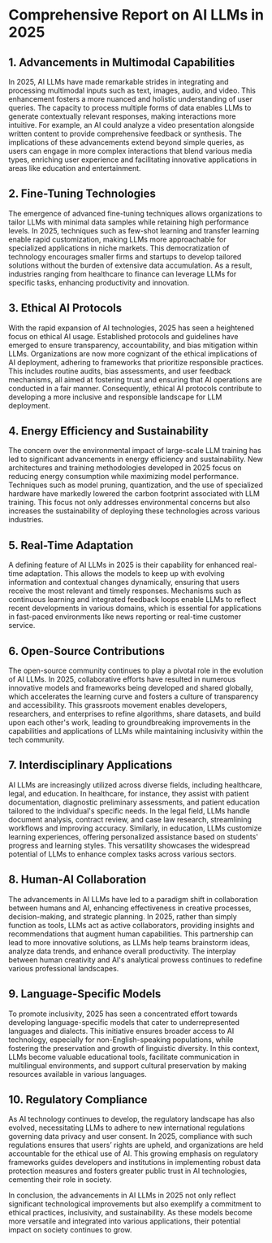 # Comprehensive Report on AI LLMs in 2025 

## 1. Advancements in Multimodal Capabilities
In 2025, AI LLMs have made remarkable strides in integrating and processing multimodal inputs such as text, images, audio, and video. This enhancement fosters a more nuanced and holistic understanding of user queries. The capacity to process multiple forms of data enables LLMs to generate contextually relevant responses, making interactions more intuitive. For example, an AI could analyze a video presentation alongside written content to provide comprehensive feedback or synthesis. The implications of these advancements extend beyond simple queries, as users can engage in more complex interactions that blend various media types, enriching user experience and facilitating innovative applications in areas like education and entertainment.

## 2. Fine-Tuning Technologies
The emergence of advanced fine-tuning techniques allows organizations to tailor LLMs with minimal data samples while retaining high performance levels. In 2025, techniques such as few-shot learning and transfer learning enable rapid customization, making LLMs more approachable for specialized applications in niche markets. This democratization of technology encourages smaller firms and startups to develop tailored solutions without the burden of extensive data accumulation. As a result, industries ranging from healthcare to finance can leverage LLMs for specific tasks, enhancing productivity and innovation.

## 3. Ethical AI Protocols
With the rapid expansion of AI technologies, 2025 has seen a heightened focus on ethical AI usage. Established protocols and guidelines have emerged to ensure transparency, accountability, and bias mitigation within LLMs. Organizations are now more cognizant of the ethical implications of AI deployment, adhering to frameworks that prioritize responsible practices. This includes routine audits, bias assessments, and user feedback mechanisms, all aimed at fostering trust and ensuring that AI operations are conducted in a fair manner. Consequently, ethical AI protocols contribute to developing a more inclusive and responsible landscape for LLM deployment.

## 4. Energy Efficiency and Sustainability
The concern over the environmental impact of large-scale LLM training has led to significant advancements in energy efficiency and sustainability. New architectures and training methodologies developed in 2025 focus on reducing energy consumption while maximizing model performance. Techniques such as model pruning, quantization, and the use of specialized hardware have markedly lowered the carbon footprint associated with LLM training. This focus not only addresses environmental concerns but also increases the sustainability of deploying these technologies across various industries.

## 5. Real-Time Adaptation
A defining feature of AI LLMs in 2025 is their capability for enhanced real-time adaptation. This allows the models to keep up with evolving information and contextual changes dynamically, ensuring that users receive the most relevant and timely responses. Mechanisms such as continuous learning and integrated feedback loops enable LLMs to reflect recent developments in various domains, which is essential for applications in fast-paced environments like news reporting or real-time customer service.

## 6. Open-Source Contributions
The open-source community continues to play a pivotal role in the evolution of AI LLMs. In 2025, collaborative efforts have resulted in numerous innovative models and frameworks being developed and shared globally, which accelerates the learning curve and fosters a culture of transparency and accessibility. This grassroots movement enables developers, researchers, and enterprises to refine algorithms, share datasets, and build upon each other's work, leading to groundbreaking improvements in the capabilities and applications of LLMs while maintaining inclusivity within the tech community.

## 7. Interdisciplinary Applications
AI LLMs are increasingly utilized across diverse fields, including healthcare, legal, and education. In healthcare, for instance, they assist with patient documentation, diagnostic preliminary assessments, and patient education tailored to the individual's specific needs. In the legal field, LLMs handle document analysis, contract review, and case law research, streamlining workflows and improving accuracy. Similarly, in education, LLMs customize learning experiences, offering personalized assistance based on students' progress and learning styles. This versatility showcases the widespread potential of LLMs to enhance complex tasks across various sectors.

## 8. Human-AI Collaboration
The advancements in AI LLMs have led to a paradigm shift in collaboration between humans and AI, enhancing effectiveness in creative processes, decision-making, and strategic planning. In 2025, rather than simply function as tools, LLMs act as active collaborators, providing insights and recommendations that augment human capabilities. This partnership can lead to more innovative solutions, as LLMs help teams brainstorm ideas, analyze data trends, and enhance overall productivity. The interplay between human creativity and AI's analytical prowess continues to redefine various professional landscapes.

## 9. Language-Specific Models
To promote inclusivity, 2025 has seen a concentrated effort towards developing language-specific models that cater to underrepresented languages and dialects. This initiative ensures broader access to AI technology, especially for non-English-speaking populations, while fostering the preservation and growth of linguistic diversity. In this context, LLMs become valuable educational tools, facilitate communication in multilingual environments, and support cultural preservation by making resources available in various languages.

## 10. Regulatory Compliance
As AI technology continues to develop, the regulatory landscape has also evolved, necessitating LLMs to adhere to new international regulations governing data privacy and user consent. In 2025, compliance with such regulations ensures that users’ rights are upheld, and organizations are held accountable for the ethical use of AI. This growing emphasis on regulatory frameworks guides developers and institutions in implementing robust data protection measures and fosters greater public trust in AI technologies, cementing their role in society.

In conclusion, the advancements in AI LLMs in 2025 not only reflect significant technological improvements but also exemplify a commitment to ethical practices, inclusivity, and sustainability. As these models become more versatile and integrated into various applications, their potential impact on society continues to grow.